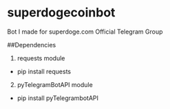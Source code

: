 # superdogecoinbot
Bot I made for superdoge.com Official Telegram Group

##Dependencies
1. requests module
- pip install requests
2. pyTelegramBotAPI module
- pip install pyTelegrambotAPI

